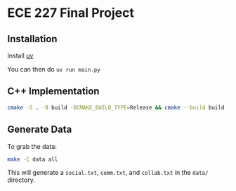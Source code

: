 # ECE 227 Final Project

## Installation

Install [uv](https://github.com/astral-sh/uv)

You can then do `uv run main.py`

## C++ Implementation

```bash
cmake -S . -B build -DCMAKE_BUILD_TYPE=Release && cmake --build build -j
```

## Generate Data

To grab the data:
```bash
make -C data all
```

This will generate a `social.txt`, `comm.txt`, and `collab.txt` in the `data/` directory.
